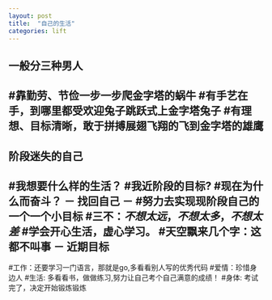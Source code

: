 ```yaml
---
layout: post
title:  "自己的生活"
categories: lift
---
```

一般分三种男人
-
#靠勤劳、节俭一步一步爬金字塔的蜗牛
#有手艺在手，到哪里都受欢迎兔子跳跃式上金字塔兔子
#有理想、目标清晰，敢于拼搏展翅飞翔的飞到金字塔的雄鹰
-
阶段迷失的自己
-
#我想要什么样的生活？
#我近阶段的目标?
#现在为什么而奋斗？
－
找回自己
－
#努力去实现现阶段自己的一个一个小目标
#三不：*不想太远*，*不想太多*，*不想太差*
#学会开心生活，虚心学习。
#天空飘来几个字：这都不叫事
－
近期目标
-
#工作：还要学习一门语言，那就是go,多看看别人写的优秀代码
#爱情：珍惜身边人
#生活: 多看看书，做做练习,努力让自己考个自己满意的成绩！
#身体: 考试完了，决定开始锻炼锻炼